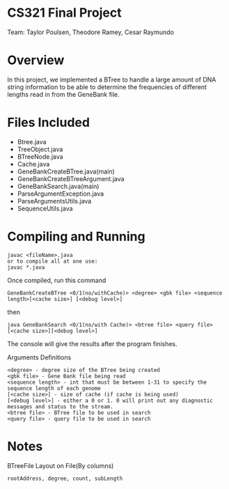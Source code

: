 # CS321 Final Project
Team: Taylor Poulsen, Theodore Ramey, Cesar Raymundo    
# Overview
In this project, we implemented a BTree to handle a large amount of DNA 
 string information to be able to determine the frequencies of different lengths read in from the GeneBank file.
 # Files Included
 * Btree.java
 * TreeObject.java 
 * BTreeNode.java
 * Cache.java
 * GeneBankCreateBTree.java(main)
 * GeneBankCreateBTreeArgument.java
 * GeneBankSearch.java(main)
 * ParseArgumentException.java
 * ParseArgumentsUtils.java
 * SequenceUtils.java
 # Compiling and Running
 	javac <fileName>.java
 	or to compile all at one use:
 	javac *.java 
  Once compiled, run this command	        
  
	GeneBankCreateBTree <0/1(no/withCache)> <degree> <gbk file> <sequence length>[<cache size>] [<debug level>]
 then
     
	java GeneBankSearch <0/1(no/with Cache)> <btree file> <query file> [<cache size>][<debug level>]
 The console will give the results after the program finishes.
  
 Arguments Definitions
 
	<degree> - degree size of the BTree being created
	<gbk file> - Gene Bank file being read
	<sequence length> - int that must be between 1-31 to specify the sequence length of each genome
	[<cache size>] - size of cache (if cache is being used)
	[<debug level>] - either a 0 or 1. 0 will print out any diagnostic messages and status to the stream. 
	<btree file> - BTree file to be used in search
	<query file> - query file to be used in search
# Notes
BTreeFile Layout on File(By columns) 

	rootAddress, degree, count, subLength

